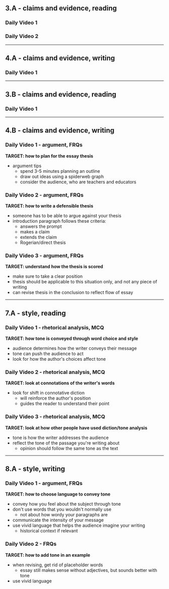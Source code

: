 ## 3.A - claims and evidence, reading
### Daily Video 1

### Daily Video 2

---

## 4.A - claims and evidence, writing
### Daily Video 1

---

## 3.B - claims and evidence, reading
### Daily Video 1

---

## 4.B - claims and evidence, writing
### Daily Video 1 - argument, FRQs
**TARGET: how to plan for the essay thesis**
- argument tips
    - spend 3-5 minutes planning an outline
    - draw out ideas using a spiderweb graph
    - consider the audience, who are teachers and educators

### Daily Video 2 - argument, FRQs
**TARGET: how to write a defensible thesis**
- someone has to be able to argue against your thesis
- introduction paragraph follows these criteria:
    - answers the prompt
    - makes a claim
    - extends the claim
    - Rogerian/direct thesis

### Daily Video 3 - argument, FRQs
**TARGET: understand how the thesis is scored**
- make sure to take a clear position
- thesis should be applicable to this situation only, and not any piece of writing
- can revise thesis in the conclusion to reflect flow of essay

---

## 7.A - style, reading
### Daily Video 1 - rhetorical analysis, MCQ
**TARGET: how tone is conveyed through word choice and style**
- audience determines how the writer conveys their message
- tone can push the audience to act
- look for how the author's choices affect tone

### Daily Video 2 - rhetorical analysis, MCQ
**TARGET: look at connotations of the writer's words**
- look for shift in connotative diction
    - will reinforce the author's position
    - guides the reader to understand their point

### Daily Video 3 - rhetorical analysis, MCQ
**TARGET: look at how other people have used diction/tone analysis**
- tone is how the writer addresses the audience
- reflect the tone of the passage you're writing about
    - opinion should follow the same tone as the text

---

## 8.A - style, writing
### Daily Video 1 - argument, FRQs
**TARGET: how to choose language to convey tone**
- convey how you feel about the subject through tone
- don't use words that you wouldn't normally use
    - not about how wordy your paragraphs are
- communicate the intensity of your message
- use vivid language that helps the audience imagine your writing
    - historical context if relevant

### Daily Video 2 - FRQs
**TARGET: how to add tone in an example**
- when revising, get rid of placeholder words
    - essay still makes sense without adjectives, but sounds better with tone
- use vivid language